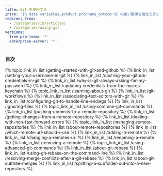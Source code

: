```yaml
---
title: Git を使用する
intro: '{% data variables.product.prodname_dotcom %} の使い勝手を強化できる Git の一般的および高度なワークフローをご紹介します。'
redirect_from:
  - /categories/19/articles/
  - /categories/using-git
versions:
  free-pro-team: '*'
  enterprise-server: '*'
---
```



### 目次

{% topic_link_in_list /getting-started-with-git-and-github %}
    {% link_in_list /setting-your-username-in-git %}
    {% link_in_list /caching-your-github-credentials-in-git %}
    {% link_in_list /why-is-git-always-asking-for-my-password %}
    {% link_in_list /updating-credentials-from-the-macos-keychain %}
{% topic_link_in_list /learning-about-git %}
    {% link_in_list /git-workflows %}
    {% link_in_list /associating-text-editors-with-git %}
    {% link_in_list /configuring-git-to-handle-line-endings %}
    {% link_in_list /ignoring-files %}
{% topic_link_in_list /using-common-git-commands %}
    {% link_in_list /pushing-commits-to-a-remote-repository %}
    {% link_in_list /getting-changes-from-a-remote-repository %}
    {% link_in_list /dealing-with-non-fast-forward-errors %}
{% topic_link_in_list /managing-remote-repositories %}
    {% link_in_list /about-remote-repositories %}
    {% link_in_list /which-remote-url-should-i-use %}
    {% link_in_list /adding-a-remote %}
    {% link_in_list /changing-a-remotes-url %}
    {% link_in_list /renaming-a-remote %}
    {% link_in_list /removing-a-remote %}
{% topic_link_in_list /using-advanced-git-commands %}
    {% link_in_list /about-git-rebase %}
    {% link_in_list /using-git-rebase-on-the-command-line %}
    {% link_in_list /resolving-merge-conflicts-after-a-git-rebase %}
    {% link_in_list /about-git-subtree-merges %}
    {% link_in_list /splitting-a-subfolder-out-into-a-new-repository %}
